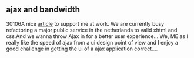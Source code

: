 <article><h2>ajax and bandwidth</h2><time><span class="day">3</span><span class="month">0</span><span class="year">106</span></time>A nice <a href="http://webperformanceinc.com/library/reports/AjaxBandwidth/index.html">article</a> to support me at work. We are currently busy refactoring a major public service in the netherlands to valid xhtml and css.And we wanna throw Ajax in for a better user experience... We, ME as I really like the speed of ajax from a ui design point of view and I enjoy a good challenge in getting the ui of a ajax application correct....</article>